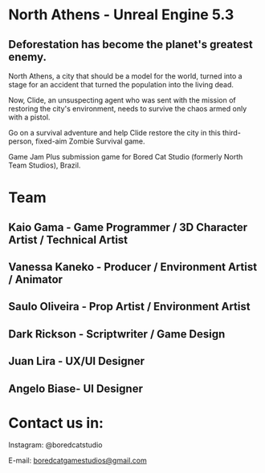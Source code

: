 # North Athens - Unreal Engine 5.3

## Deforestation has become the planet's greatest enemy.

North Athens, a city that should be a model for the world, turned into a stage for an accident that turned the population into the living dead.

Now, Clide, an unsuspecting agent who was sent with the mission of restoring the city's environment, needs to survive the chaos armed only with a pistol.

Go on a survival adventure and help Clide restore the city in this third-person, fixed-aim Zombie Survival game.

Game Jam Plus submission game for Bored Cat Studio (formerly North Team Studios), Brazil.



# Team

## Kaio Gama - Game Programmer / 3D Character Artist / Technical Artist

## Vanessa Kaneko - Producer / Environment Artist / Animator

## Saulo Oliveira - Prop Artist / Environment Artist 

## Dark Rickson - Scriptwriter /  Game Design

## Juan Lira - UX/UI Designer

## Angelo Biase- UI Designer

# Contact us in:

Instagram: @boredcatstudio

E-mail: boredcatgamestudios@gmail.com

